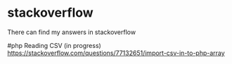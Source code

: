 # stackoverflow
There can find my answers in stackoverflow 

#php
   Reading CSV (in progress) https://stackoverflow.com/questions/77132651/import-csv-in-to-php-array
